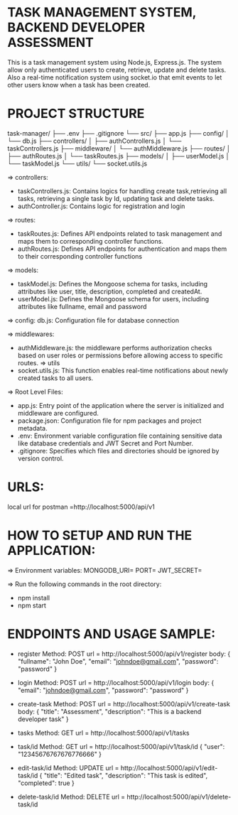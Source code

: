 TASK MANAGEMENT SYSTEM, BACKEND DEVELOPER ASSESSMENT
=======================================================
This is a task management system using Node.js, Express.js.
The system allow only authenticated users to create, retrieve, update and delete tasks. Also a real-time notification system using socket.io that emit events to let other users know when a task has been created.

PROJECT STRUCTURE
=================
task-manager/
├── .env
├── .gitignore
└── src/
    ├── app.js
    ├── config/
    │   └── db.js
    ├── controllers/
    │   ├── authControllers.js
    │   └── taskControllers.js
    ├── middleware/
    │   └── authMiddleware.js
    ├── routes/
    │   ├── authRoutes.js
    │   └── taskRoutes.js
    ├── models/
    │   ├── userModel.js
    │   └── taskModel.js
    └── utils/
        └── socket.utils.js


=> controllers:
- taskControllers.js: Contains logics for handling create task,retrieving all tasks, retrieving a single task by Id, updating task and delete tasks.
- authController.js: Contains logic for registration and login

=> routes:
- taskRoutes.js: Defines API endpoints related to task management and maps them to corresponding controller functions.
- authRoutes.js: Defines API endpoints for authentication and maps them to their corresponding controller functions

=> models:
- taskModel.js: Defines the Mongoose schema for tasks, including attributes like user, title, description, completed and createdAt.
- userModel.js: Defines the Mongoose schema for users, including attributes like fullname, email and password

=> config:
db.js: Configuration file for database connection

=> middlewares:
- authMiddleware.js: the middleware performs authorization checks based on user roles or permissions before allowing access to specific routes.
=> utils
- socket.utils.js: This function enables real-time notifications about newly created tasks to all users.

=> Root Level Files:
- app.js: Entry point of the application where the server is initialized and middleware are configured.
- package.json: Configuration file for npm packages and project metadata.
- .env: Environment variable configuration file containing sensitive data like database credentials and JWT Secret and Port Number.
- .gitignore: Specifies which files and directories should be ignored by version control.

 URLS:
 ====
local url for postman =http://localhost:5000/api/v1

HOW TO SETUP AND RUN THE APPLICATION:
===========================
=> Environment variables:
MONGODB_URI=
PORT=
JWT_SECRET=


=> Run the following commands in the root directory:
- npm install
- npm start


ENDPOINTS AND USAGE SAMPLE:
==========================
- register
 Method: POST
 url = http://localhost:5000/api/v1/register
 body:
 {
    "fullname": "John Doe",
    "email": "johndoe@gmail.com",
    "password": "password"
 }

- login
Method: POST
url = http://localhost:5000/api/v1/login
body:
{
    "email": "johndoe@gmail.com",
    "password": "password"
}

- create-task
Method: POST
url = http://localhost:5000/api/v1/create-task
body:
{
    "title": "Assessment",
    "description": "This is a backend developer task"
}

- tasks
Method: GET
url = http://localhost:5000/api/v1/tasks


- task/id
Method: GET
url = http://localhost:5000/api/v1/task/id
{
    "user": "12345676767676776666"
}

- edit-task/id
Method: UPDATE
url = http://localhost:5000/api/v1/edit-task/id
{
    "title": "Edited task",
    "description": "This task is edited",
    "completed": true
}
 
- delete-task/id
Method: DELETE
url = http://localhost:5000/api/v1/delete-task/id
 